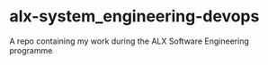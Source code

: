 # alx-system_engineering-devops
A repo containing my work during the ALX Software Engineering programme
